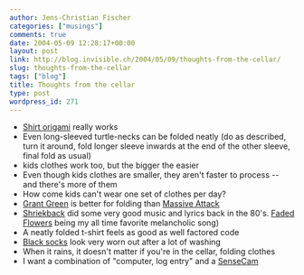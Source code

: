 ```yaml
---
author: Jens-Christian Fischer
categories: ["musings"]
comments: true
date: 2004-05-09 12:28:17+00:00
layout: post
link: http://blog.invisible.ch/2004/05/09/thoughts-from-the-cellar/
slug: thoughts-from-the-cellar
tags: ["blog"]
title: Thoughts from the cellar
type: post
wordpress_id: 271
---
```


  * [Shirt origami](/archives/000270.html) really works
  * Even long-sleeved turtle-necks can be folded neatly (do as described, turn it around, fold longer sleeve inwards at the end of the other sleeve, final fold as usual)
  * kids clothes work too, but the bigger the easier
  * Even though kids clothes are smaller, they aren't faster to process -- and there's more of them
  * How come kids can't wear one set of clothes per day?
  * [Grant Green](http://www.ophira.com/grantgreen/) is better for folding than [Massive Attack](http://www.massiveattack.co.uk/)
  * [Shriekback](http://www.emdac.demon.co.uk/phil/shrkindx.html) did some very good music and lyrics back in the 80's. [Faded Flowers](http://www.emdac.demon.co.uk/phil/shrk/shrk_l4.html#5) being my all time favorite melancholic song)
  * A neatly folded t-shirt feels as good as well factored code
  * [Black socks](http://www.blacksocks.ch) look very worn out after a lot of washing
  * When it rains, it doesn't matter if you're in the cellar, folding clothes
  * I want a combination of "computer, log entry" and a [SenseCam](http://www.flexbeta.net/main/comments.php?catid=1&id=6430)
